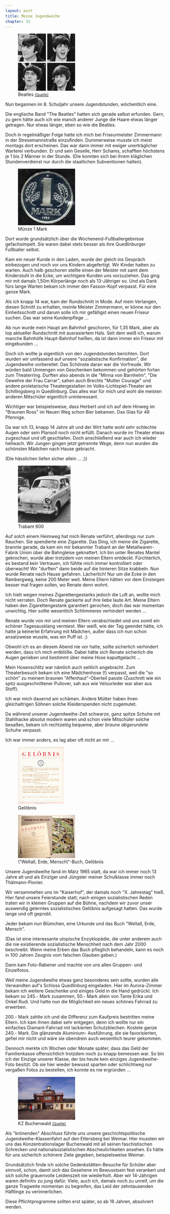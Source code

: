 ```yaml
---  
layout: post
title: Meine Jugendweihe
chapter: 31
---  
```




<figure class="right"><a href="/bilder/123.jpg" title="Klicken f&uuml;r Grossansicht" rel="facebox"><img title="Beatles" src="/bilder/thumb-123.png"></a><figcaption>Beatles <small><a href="http://commons.wikimedia.org/wiki/File:The_Fabs.JPG#file">(Quelle)</a></small></figcaption></figure>
 Nun begannen im 8. Schuljahr unsere Jugendstunden, wöchentlich
eine.

Die englische Band "The Beatles" hatten sich gerade selbst erfunden. Gern, zu
gern hätte auch ich wie manch anderer Junge die Haare etwas länger getragen.
Nur etwas länger, eben so wie die Beatles.

Doch in regelmäßiger Folge hatte ich mich bei Friseurmeister Zimmermann in der
Stresemannstraße einzufinden. Dummerweise musste ich meist montags dort
erscheinen. Das war dann immer mit ewiger unerträglicher Warterei verbunden.
Er und sein Geselle, Herr Schams, schafften höchstens je 1 bis 2 Männer in der
Stunde. (Die konnten sich bei ihrem kläglichen Stundenverdienst nur durch die
staatlichen Subventionen halten).

<figure class="left"><a href="/bilder/124.jpg" title="Klicken f&uuml;r Grossansicht" rel="facebox"><img title="Mu&#x308;nze 1 Mark" src="/bilder/thumb-124.png"></a><figcaption>Mu&#x308;nze 1 Mark</figcaption></figure>
 Dort wurde grundsätzlich über die Wochenend-Fußballergebnisse
gefachsimpelt. Sie waren dabei stets besser als ihre Quedlinburger Fußballer
selbst.

Kam ein neuer Kunde in den Laden, wurde der gleich ins Gespräch einbezogen und
noch vor uns Kindern abgefertigt. Wir Kinder hatten zu warten. Auch halb
geschoren stellte einen der Meister mit samt dem Kinderstuhl in die Ecke, um
wichtigere Kunden uns vorzuziehen. Das ging mir mit damals 1,50m Körperlänge
noch als 13-Jähriger so. Und als Dank fürs lange Warten bekam ich immer den
Fasson-Kopf verpasst. Für eine ganze Mark.

Als ich knapp 14 war, kam der Rundschnitt in Mode. Auf mein Verlangen, diesen
Schnitt zu erhalten, meinte Meister Zimmermann, er könne nur den
Einheitsschnitt und darum solle ich mir gefälligst einen neuen Friseur suchen.
Das war seine Kundenpflege …

Ab nun wurde mein Haupt am Bahnhof geschoren, für 1,35 Mark, aber als top
aktueller Rundschnitt mit ausrasiertem Hals. Seit dem weiß ich, warum manche
Bahnhöfe Haupt-Bahnhof heißen, da ist dann immer ein Friseur mit eingebunden …

Doch ich wollte ja eigentlich von den Jugendstunden berichten. Dort wurden wir
umfassend auf unsere "sozialistische Konfirmation", die Jugendweihe
vorbereitet. Das Schönste daran war die Vorfreude. Wir würden bald Unmengen
von Geschenken bekommen und gehörten fortan zum Theaterring. Durften also
abends in die "Minna von Barnhelm", "Die Gewehre der Frau Carrar", sahen auch
Brechts "Mutter Courage" und andere proletarische Theatergestalten im
Volks-Lichtspiel-Theater am Schillingsberg in Quedlinburg. Das alles war für
mich und wohl die meisten anderen Mitschüler eigentlich uninteressant.

Wichtiger war beispielsweise, dass Herbert und ich auf dem Hinweg im "Braunen
Ross" im Neuen Weg schon Bier bekamen. Das Glas für 48 Pfennige.

Da war ich 13, knapp 14 Jahre alt und der Wirt hatte wohl sehr schlechte Augen
oder sein Plansoll noch nicht erfüllt. Danach wurde im Theater etwas
zugeschaut und oft geschlafen. Doch anschließend war auch ich wieder hellwach.
Wir Jungen gingen jetzt getrennte Wege, denn nun wurden die schönsten Mädchen
nach Hause gebracht.

(Die hässlichen liefen sicher allein … ;))

<figure class="right"><a href="/bilder/125.jpg" title="Klicken f&uuml;r Grossansicht" rel="facebox"><img title="Trabant 600" src="/bilder/thumb-125.png"></a><figcaption>Trabant 600</figcaption></figure>
 Auf solch einem Heimweg hat mich Renate verführt, allerdings nur zum
Rauchen. Sie spendierte eine Zigarette. Das Ding, ich meine die Zigarette,
brannte gerade, da kam ein mir bekannter Trabant an der Metallwaren-Fabrik
Union über die Bahngleise geknattert. Ich bin unter Renates Mantel gekrochen,
wurde aber trotzdem von meinen Eltern entdeckt. Fürchterlich, es bestand kein
Vertrauen, ich fühlte mich immer kontrolliert oder überwacht! Wir "durften"
dann beide auf die hinteren Sitze krabbeln. Nun wurde Renate nach Hause
gefahren. Lächerlich! Nur um die Ecke in den Rambergweg, keine 200 Meter weit.
Meine Eltern hätten vor dem Einsteigen besser mal fragen sollen, wo Renate
denn wohnt.

Ich hielt wegen meines Zigarettengestanks jedoch die Luft an, wollte mich
nicht verraten. Doch Renate gackerte auf ihre liebe laute Art. Meine Eltern
haben den Zigarettengestank garantiert gerochen, doch das war momentan
unwichtig. Hier sollte wesentlich Schlimmeres verhindert werden …

Renate wurde von mir und meinen Eltern verabschiedet und uns somit ein schöner
Tagesausklang vermiest. Wer weiß, wie der Tag geendet hätte, ich hatte ja
keinerlei Erfahrung mit Mädchen, außer dass ich nun schon ansatzweise wusste,
was ein Puff ist. ;)

Obwohl ich es an diesem Abend nie vor hatte, sollte sicherlich verhindert
werden, dass ich mich entblöße. Dabei hätte sich Renate sicherlich die Augen
gerieben und bestimmt über meine Hose kaputtgelacht …

Mein Hosenschlitz war nämlich auch seitlich angebracht. Zum Theaterbesuch
bekam ich eine Mädchenhose (!) verpasst, weil die "so schön" zu meinem braunen
"Affenhaut"-Oberteil passte (Zuschnitt wie ein spitz ausgeschnittener
Pullover, sah aus wie Velourleder war aber aus Stoff).

Ich war mich dauernd am schämen. Andere Mütter haben ihren gleichaltrigen
Söhnen solche Kleiderspenden nicht zugemutet.

Da während unserer Jugendweihe-Zeit schwarze, ganz spitze Schuhe mit
Stahlhacke absolut modern waren und schon viele Mitschüler solche besaßen,
bekam ich rechtzeitig bequeme, aber _braune abgerundete_ Schuhe verpasst.

Ich war immer anders, es lag aber oft nicht an mir …

<figure class="left"><a href="/bilder/126.jpg" title="Klicken f&uuml;r Grossansicht" rel="facebox"><img title="Gelo&#x308;bnis" src="/bilder/thumb-126.png"></a><figcaption>Gelo&#x308;bnis</figcaption></figure>
 <figure class="right"><a href="/bilder/127.jpg" title="Klicken f&uuml;r Grossansicht" rel="facebox"><img title="\&#x22;Weltall, Erde, Mensch\&#x22;-Buch, Gelo&#x308;bnis" src="/bilder/thumb-127.png"></a><figcaption>\&#x22;Weltall, Erde, Mensch\&#x22;-Buch, Gelo&#x308;bnis</figcaption></figure>
 Unsere Jugendweihe fand im März 1965 statt, da war ich immer
noch 13 Jahre alt und als Einziger und Jüngster meiner Schulklasse immer noch
Thälmann-Pionier.

Wir versammelten uns im "Kaiserhof", der damals noch "X. Jahrestag" hieß. Hier
fand unsere Feierstunde statt; nach einigen sozialistischen Reden traten wir
in kleinen Gruppen auf die Bühne, nachdem wir zuvor unser auswendig gelerntes
sozialistisches Gelöbnis aufgesagt hatten. Das wurde lange und oft geprobt.

Jeder bekam nun Blümchen, eine Urkunde und das Buch "Weltall, Erde, Mensch".

(Das ist eine interessante utopische Enzyklopädie, die unter anderem auch die
nie existierende sozialistische Menschheit nach dem Jahr 2000 beschreibt. Wenn
meine Erben das Buch pfleglich behandeln, kann es noch in 100 Jahren Zeugnis
vom falschen Glauben geben.)

Dann kam Foto-Rabener und machte von uns allen Gruppen- und Einzelfotos.

Weil meine Jugendweihe etwas ganz besonderes sein sollte, wurden alle
Verwandten auf's Schloss Quedlinburg eingeladen. Hier im Aurora-Zimmer bekam
ich weitere Geschenke und einiges Geld in die Hand gedrückt. Ich bekam so
245.- Mark zusammen, 50.- Mark allein von Tante Erika und Onkel Rudi. Und
hatte nun die Möglichkeit ein neues schönes Fahrrad zu erwerben.

200.- Mark zahlte ich und die Differenz zum Kaufpreis bestritten meine Eltern.
Ich kam ihnen dabei sehr entgegen, denn ich wollte nur ein einfaches
Diamant-Fahrrad mit lackierten Schutzblechen. Kostete ganze 240.- Mark. Die
glänzende Aluminium- Ausführung, die sie favorisierten, gefiel mir nicht und
wäre sie obendrein auch wesentlich teurer gekommen.

Dennoch merkte ich Wochen oder Monate später, dass das Geld der Familienkasse
offensichtlich trotzdem noch zu knapp bemessen war. So bin ich der Einzige
unserer Klasse, der bis heute kein einziges Jugendweihe-Foto besitzt. Ob sie
hier wieder bewusst sparten oder schlichtweg nur vergaßen Fotos zu bestellen,
ich konnte es nie ergründen …

<figure class="left"><a href="/bilder/128.jpg" title="Klicken f&uuml;r Grossansicht" rel="facebox"><img title="KZ Buchenwald" src="/bilder/thumb-128.png"></a><figcaption>KZ Buchenwald <small><a href="http://commons.wikimedia.org/wiki/File:KZ_Buchenwald_Torgeb%C3%A4ude_1.JPG#file">(Quelle)</a></small></figcaption></figure>
 Als "krönenden" Abschluss führte uns unsere
geschichtspolitische Jugendweihe-Klassenfahrt auf den Ettersberg bei Weimar.
Hier mussten wir uns das Konzentrationslager Buchenwald mit all seinen
faschistischen Schrecken und nationalsozialistischen Abscheulichkeiten
ansehen. Es hätte für uns sicherlich schönere Ziele gegeben, beispielsweise
Weimar.

Grundsätzlich finde ich solche Gedenkstätten-Besuche für Schüler aber
sinnvoll, schon, damit sich das Gesehene im Bewusstsein fest verankert und
sich solche grauenvolle Leidenszeit nie wiederholt. Aber wir 14-Jährigen waren
definitiv zu jung dafür. Viele, auch ich, damals noch zu unreif, um die ganze
Tragweite momentan zu begreifen, das Leid der zehntausenden Häftlinge zu
verinnerlichen.

Diese Pflichtprogramme sollten erst später, so ab 16 Jahren, absolviert
werden.

